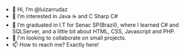 - 👋 Hi, I’m @luizarrudaz
- 👀 I’m interested in Java ☕ and C Sharp C#
- 🌱 I’m graduated in I.T for Senac SP(Brazil), where I learned C# and SQLServer, and a little bit about HTML, CSS, Javascript and PHP. 
- 💞️ I'm looking to collaborate on small projects.
- 📫 How to reach me? Exactly here!

<!---
arrudaz/arrudaz is a ✨ special ✨ repository because its `README.md` (this file) appears on your GitHub profile.
You can click the Preview link to take a look at your changes.
--->
